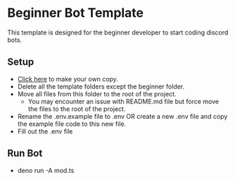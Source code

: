 # Beginner Bot Template

This template is designed for the beginner developer to start coding discord bots.

## Setup

- [Click here](https://github.com/discordeno/template/generate) to make your own copy.
- Delete all the template folders except the beginner folder.
- Move all files from this folder to the root of the project.
  - You may encounter an issue with README.md file but force move the files to the root
    of the project.
- Rename the .env.example file to .env OR create a new .env file and copy the example file code to this new file.
- Fill out the .env file

## Run Bot

- deno run -A mod.ts
